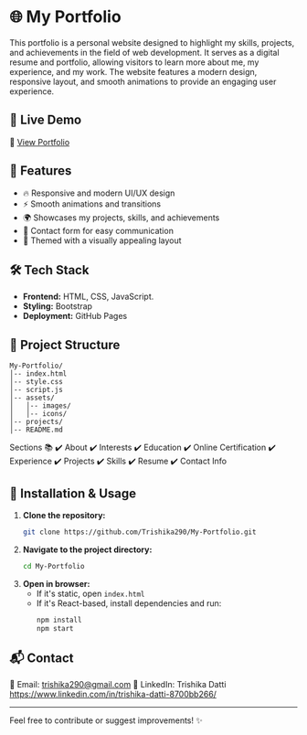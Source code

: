 # 🌐 My Portfolio

This portfolio is a personal website designed to highlight my skills, projects, and achievements in the field of web development.
It serves as a digital resume and portfolio, allowing visitors to learn more about me, my experience, and my work. 
The website features a modern design, responsive layout, and smooth animations to provide an engaging user experience.

## 🚀 Live Demo

🔗 [View Portfolio](https://trishika290.github.io/My-Portfolio/) 

## 📌 Features

- 🔥 Responsive and modern UI/UX design
- ⚡ Smooth animations and transitions
- 🌍 Showcases my projects, skills, and achievements
- 📩 Contact form for easy communication
- 🎨 Themed with a visually appealing layout

## 🛠️ Tech Stack

- **Frontend:** HTML, CSS, JavaScript.
- **Styling:** Bootstrap 
- **Deployment:** GitHub Pages

## 📂 Project Structure
```
My-Portfolio/
│-- index.html
│-- style.css
│-- script.js
│-- assets/
│   │-- images/
│   │-- icons/
│-- projects/
│-- README.md
```

Sections 📚
✔️ About
✔️ Interests
✔️ Education
✔️ Online Certification
✔️ Experience
✔️ Projects
✔️ Skills
✔️ Resume
✔️ Contact Info

## 🔧 Installation & Usage

1. **Clone the repository:**
   ```sh
   git clone https://github.com/Trishika290/My-Portfolio.git
   ```
2. **Navigate to the project directory:**
   ```sh
   cd My-Portfolio
   ```
3. **Open in browser:**
   - If it's static, open `index.html`
   - If it's React-based, install dependencies and run:
     ```sh
     npm install
     npm start
     ```

## 📬 Contact

📧 Email: trishika290@gmail.com 
💼 LinkedIn: Trishika Datti https://www.linkedin.com/in/trishika-datti-8700bb266/  

---

Feel free to contribute or suggest improvements! ✨
